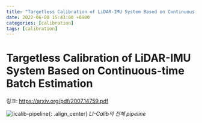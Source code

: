 ```yaml
---
title: "Targetless Calibration of LiDAR-IMU System Based on Continuous-time Batch Estimation"
date: 2022-06-08 15:43:00 +0900
categories: [calibration]
tags: [calibration]
---
```


# Targetless Calibration of LiDAR-IMU System Based on Continuous-time Batch Estimation

링크: https://arxiv.org/pdf/2007.14759.pdf

![licalib-pipeline](/assets/img/LICALIBPIPELINE.png){: .align_center}
_LI-Calib의 전체 pipeline_
